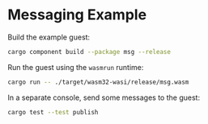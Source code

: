 # Messaging Example

Build the example guest:

```bash
cargo component build --package msg --release
```

Run the guest using the `wasmrun` runtime:

```bash
cargo run -- ./target/wasm32-wasi/release/msg.wasm
```

In a separate console, send some messages to the guest:

```bash
cargo test --test publish
```
